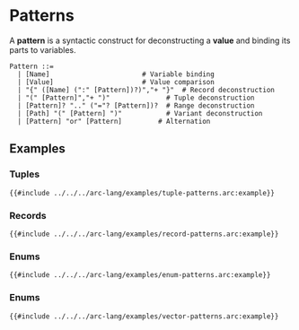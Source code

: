 # Patterns

A **pattern** is a syntactic construct for deconstructing a **value** and binding its parts to variables.

```grammar
Pattern ::=
  | [Name]                       # Variable binding
  | [Value]                      # Value comparison
  | "{" ([Name] (":" [Pattern])?)","+ "}"  # Record deconstruction
  | "(" [Pattern]","+ ")"              # Tuple deconstruction
  | [Pattern]? ".." ("="? [Pattern])?  # Range deconstruction
  | [Path] "(" [Pattern] ")"           # Variant deconstruction
  | [Pattern] "or" [Pattern]         # Alternation
```

## Examples

### Tuples

```arc-lang
{{#include ../../../arc-lang/examples/tuple-patterns.arc:example}}
```

### Records

```arc-lang
{{#include ../../../arc-lang/examples/record-patterns.arc:example}}
```

### Enums

```arc-lang
{{#include ../../../arc-lang/examples/enum-patterns.arc:example}}
```

### Enums

```arc-lang
{{#include ../../../arc-lang/examples/vector-patterns.arc:example}}
```
